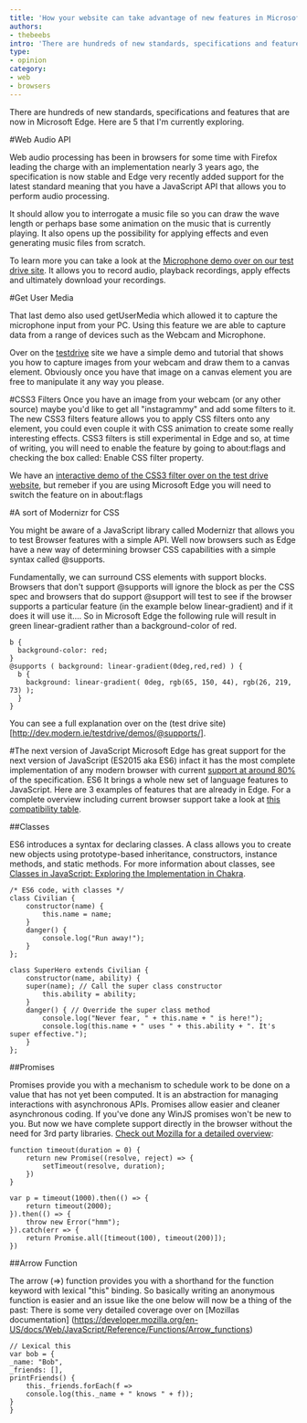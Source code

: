 ```yaml
---
title: 'How your website can take advantage of new features in Microsoft Edge'
authors:
- thebeebs
intro: 'There are hundreds of new standards, specifications and features that are now in Microsoft Edge. Here are 5 that I'm currently exploring.'
type:
- opinion
category:
- web
- browsers
---
```


There are hundreds of new standards, specifications and features that are now in Microsoft Edge. Here are 5 that I'm currently exploring.

#Web Audio API

Web audio processing has been in browsers for some time with Firefox leading the charge with an implementation nearly 3 years ago, the specification is now stable and Edge very recently added support for the latest standard meaning that you have a JavaScript API that allows you to perform audio processing. 

It should allow you to interrogate a music file so you can draw the wave length or perhaps base some animation on the music that is currently playing. It also opens up the possibility for applying effects and even generating music files from scratch.

To learn more you can take a look at the [Microphone demo over on our test drive site](http://dev.modern.ie/testdrive/demos/microphone/). It allows you to record audio, playback recordings, apply effects and ultimately download your recordings. 

#Get User Media

That last demo also used getUserMedia which allowed it to capture the microphone input from your PC. Using this feature we are able to capture data from a range of devices such as the Webcam and Microphone. 

Over on the [testdrive](http://dev.modern.ie/testdrive/demos/photocapture/) site we have a simple demo and tutorial that shows you how to capture images from your webcam and draw them to a canvas element. Obviously once you have that image on a canvas element you are free to manipulate it any way you please.


#CSS3 Filters
Once you have an image from your webcam (or any other source) maybe you'd like to get all "instagrammy" and add some filters to it. The new CSS3 filters feature allows you to apply CSS filters onto any element, you could even couple it with CSS animation to create some really interesting effects. CSS3 filters is still experimental in Edge and so, at time of writing, you will need to enable the feature by going to about:flags and checking the box called:  Enable CSS filter property.

We have an [interactive demo of the CSS3 filter over on the test drive website](http://dev.modern.ie/testdrive/demos/css3filters ), but remeber if you are using Microsoft Edge you will need to switch the feature on in about:flags 


#A sort of Modernizr for CSS

You might be aware of a JavaScript library called Modernizr that allows you to test Browser features with a simple API. Well now browsers such as Edge have a new way of determining browser CSS capabilities with a simple syntax called @supports.

Fundamentally, we can surround CSS elements with support blocks. Browsers that don't support @supports will ignore the block as per the CSS spec and browsers that do support @support will test to see if the browser supports a particular feature (in the example below linear-gradient) and if it does it will use it…. So in Microsoft Edge the following rule will result in green linear-gradient rather than a background-color of red.

    b {
      background-color: red;
    }
    @supports ( background: linear-gradient(0deg,red,red) ) {
      b {
        background: linear-gradient( 0deg, rgb(65, 150, 44), rgb(26, 219, 73) );
      }
    }

You can see a full explanation over on the (test drive site)[http://dev.modern.ie/testdrive/demos/@supports/]. 


#The next version of JavaScript
Microsoft Edge has great support for the next version of JavaScript (ES2015 aka ES6) infact it has the most complete implementation of any modern browser with current [support at around 80%](https://kangax.github.io/compat-table/es6/) of the specification. ES6 It brings a whole new set of language features to JavaScript. Here are 3 examples of features that are already in Edge. For a complete overview including current browser support take a look at [this compatibility table](https://kangax.github.io/compat-table/es6/). 

##Classes

ES6 introduces a syntax for declaring classes. A class allows you to create new objects using prototype-based inheritance, constructors, instance methods, and static methods. For more information about classes, see [Classes in JavaScript: Exploring the Implementation in Chakra](http://blogs.msdn.com/b/ie/archive/2014/12/15/classes-in-javascript-exploring-the-implementation-in-chakra.aspx).

    /* ES6 code, with classes */
    class Civilian {
        constructor(name) {
            this.name = name;
        }
        danger() {
            console.log("Run away!");
        }
    };
    
    class SuperHero extends Civilian {
        constructor(name, ability) {
        super(name); // Call the super class constructor
            this.ability = ability;
        }
        danger() { // Override the super class method
            console.log("Never fear, " + this.name + " is here!");
            console.log(this.name + " uses " + this.ability + ". It's super effective.");
        }
    };

##Promises

Promises provide you with a mechanism to schedule work to be done on a value that has not yet been computed. It is an abstraction for managing interactions with asynchronous APIs. Promises allow easier and cleaner asynchronous coding. If you've done any WinJS promises won't be new to you. But now we have complete support directly in the browser without the need for 3rd party libraries. [Check out Mozilla for a detailed overview](https://developer.mozilla.org/en-US/docs/Web/JavaScript/Reference/Global_Objects/Promise): 

    function timeout(duration = 0) {
        return new Promise((resolve, reject) => {
            setTimeout(resolve, duration);
        })
    }
    
    var p = timeout(1000).then(() => {
        return timeout(2000);
    }).then(() => {
        throw new Error("hmm");
    }).catch(err => {
        return Promise.all([timeout(100), timeout(200)]);
    })

##Arrow Function

The arrow (=>) function provides you with a shorthand for the function keyword with lexical "this" binding. So basically writing an anonymous function is easier and an issue like the one below will now be a thing of the past: There is some very detailed coverage over on [Mozillas documentation] (https://developer.mozilla.org/en-US/docs/Web/JavaScript/Reference/Functions/Arrow_functions)

    // Lexical this
    var bob = {
    _name: "Bob",
    _friends: [],
    printFriends() {
        this._friends.forEach(f =>
        console.log(this._name + " knows " + f));
    }
    }
